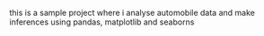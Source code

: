 this is a sample project where i analyse automobile data and make inferences using pandas, matplotlib and seaborns
